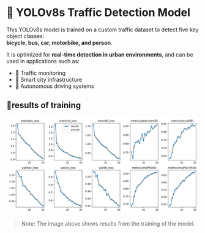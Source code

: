 # 🚦 YOLOv8s Traffic Detection Model

This YOLOv8s model is trained on a custom traffic dataset to detect five key object classes:  
**bicycle, bus, car, motorbike, and person**.

It is optimized for **real-time detection in urban environments**, and can be used in applications such as:
- 🚗 Traffic monitoring
- 🌆 Smart city infrastructure
- 🚙 Autonomous driving systems

## 📸results of training
![training results](results.png)

> Note: The image above shows results from the training of the model.

